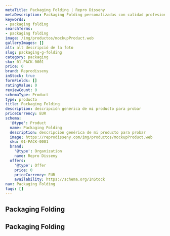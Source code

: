 ```yaml
---
metaTitle: Packaging Folding | Repro Disseny
metaDescription: Packaging Folding personalizadas con calidad profesional en Cataluña.
keywords:
- packaging folding
searchTerms:
- packaging folding
image: /img/productos/mockupProduct.web
galleryImages: []
alt: alt descripció de la foto
slug: packaging-g-folding
category: packaging
sku: 01-PACK-0001
price: 0
brand: Reprodisseny
inStock: true
formFields: []
ratingValue: 0
reviewCount: 0
schemaType: Product
type: producto
title: Packaging Folding
description: descripción genérica de mi producto para probar
priceCurrency: EUR
schema:
  '@type': Product
  name: Packaging Folding
  description: descripción genérica de mi producto para probar
  image: https://reprodisseny.com/img/productos/mockupProduct.web
  sku: 01-PACK-0001
  brand:
    '@type': Organization
    name: Repro Disseny
  offers:
    '@type': Offer
    price: 0
    priceCurrency: EUR
    availability: https://schema.org/InStock
nav: Packaging Folding
faqs: []
---
```


## Packaging Folding

## Packaging Folding
